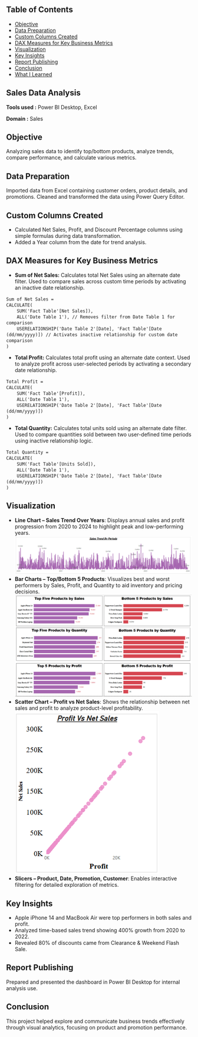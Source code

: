 ## Table of Contents
- [Objective](#objective)
- [Data Preparation](#data-preparation)
- [Custom Columns Created](#custom-columns-created)
- [DAX Measures for Key Business Metrics](#dax-measures-for-key-business-metrics)
- [Visualization](#visualization)
- [Key Insights](#key-insights)
- [Report Publishing](#report-publishing)
- [Conclusion](#conclusion)
- [What I Learned](#what-i-learned)

## Sales Data Analysis
**Tools used :** Power BI Desktop, Excel

**Domain :** Sales

## Objective
Analyzing sales data to identify top/bottom products, analyze trends, compare performance, and calculate various metrics. 

## Data Preparation
Imported data from Excel containing customer orders, product details, and promotions. Cleaned and transformed the data using Power Query Editor.

## Custom Columns Created
- Calculated Net Sales, Profit, and Discount Percentage columns using simple formulas during data transformation.
- Added a Year column from the date for trend analysis.

## DAX Measures for Key Business Metrics
- **Sum of Net Sales:** Calculates total Net Sales using an alternate date filter.
Used to compare sales across custom time periods by activating an inactive date relationship.
```Dax
Sum of Net Sales = 
CALCULATE(
    SUM('Fact Table'[Net Sales]),
    ALL('Date Table 1'), // Removes filter from Date Table 1 for comparison
    USERELATIONSHIP('Date Table 2'[Date], 'Fact Table'[Date (dd/mm/yyyy)]) // Activates inactive relationship for custom date comparison
)
```
- **Total Profit:** Calculates total profit using an alternate date context.
Used to analyze profit across user-selected periods by activating a secondary date relationship.
```Dax
Total Profit = 
CALCULATE(
    SUM('Fact Table'[Profit]),
    ALL('Date Table 1'),
    USERELATIONSHIP('Date Table 2'[Date], 'Fact Table'[Date (dd/mm/yyyy)])
)
```
- **Total Quantity:** Calculates total units sold using an alternate date filter.
Used to compare quantities sold between two user-defined time periods using inactive relationship logic.
```Dax
Total Quantity = 
CALCULATE(
    SUM('Fact Table'[Units Sold]),
    ALL('Date Table 1'),
    USERELATIONSHIP('Date Table 2'[Date], 'Fact Table'[Date (dd/mm/yyyy)])
)
```

## Visualization
- **Line Chart – Sales Trend Over Years**: Displays annual sales and profit progression from 2020 to 2024 to highlight peak and low-performing years.
![Sales-Trend-By-Periods](Scr/Sales-Trend-By-Periods.png)
- **Bar Charts – Top/Bottom 5 Products**: Visualizes best and worst performers by Sales, Profit, and Quantity to aid inventory and pricing decisions.
![Top-Bottom-Analysis](Scr/Top-Bottom-Analysis.png)
- **Scatter Chart – Profit vs Net Sales**: Shows the relationship between net sales and profit to analyze product-level profitability.
![profit-vs-net-sales](Scr/profit-vs-net-sales.png)
- **Slicers – Product, Date, Promotion, Customer**: Enables interactive filtering for detailed exploration of metrics.  

## Key Insights
- Apple iPhone 14 and MacBook Air were top performers in both sales and profit.
- Analyzed time-based sales trend showing 400% growth from 2020 to 2022.
- Revealed 80% of discounts came from Clearance & Weekend Flash Sale.
## Report Publishing
Prepared and presented the dashboard in Power BI Desktop for internal analysis use. 
## Conclusion
This project helped explore and communicate business trends effectively through visual analytics, focusing on product and promotion performance.
